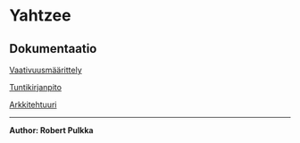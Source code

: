 <h1>Yahtzee</h1>

<h2>Dokumentaatio </h2>

[Vaativuusmäärittely](https://github.com/rpulkka/otm-harjoitustyo/blob/master/dokumentaatio/vaativuusmaarittely.md)

[Tuntikirjanpito](https://github.com/rpulkka/otm-harjoitustyo/blob/master/dokumentaatio/tuntikirjanpito.md)

[Arkkitehtuuri](https://github.com/rpulkka/otm-harjoitustyo/blob/master/dokumentaatio/arkkitehtuuri.md)

---

**Author: Robert Pulkka**
